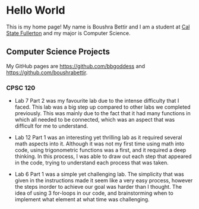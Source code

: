 # Hello World

This is my home page! My name is Boushra Bettir and I am a student at [Cal State Fullerton](http://www.fullerton.edu/) and my major is Computer Science.

## Computer Science Projects

My GitHub pages are https://github.com/bbgoddess and https://github.com/boushrabettir.

### CPSC 120


* Lab 7 Part 2 was my favourite lab due to the intense difficulty that I faced. This lab was a big step up compared to other labs we completed previously. This was mainly due to the fact that it had many functions in which
all needed to be connected, which was an aspect that was difficult for me to understand. 

* Lab 12 Part 1 was an interesting yet thrilling lab as it required several math aspects into it. Although it was not my first time using math into code, using trigonometric functions was a first, and it required a deep thinking.
In this process, I was able to draw out each step that appeared in the code, trying to understand each process that was taken.

* Lab 6 Part 1 was a simple yet challenging lab. The simplicity that was given in the instructions made it seem like a very easy process, however the steps inorder to achieve our goal was harder than I thought. The idea of 
using 3 for-loops in our code, and brainstorming when to implement what element at what time was challenging. 
 